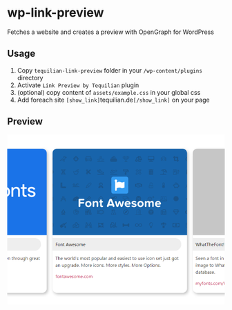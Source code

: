 # wp-link-preview

Fetches a website and creates a preview with OpenGraph for WordPress

## Usage

1. Copy `tequilian-link-preview` folder in your `/wp-content/plugins` directory
2. Activate `Link Preview by Tequilian` plugin
3. (optional) copy content of `assets/example.css` in your global css
4. Add foreach site `[show_link]`tequilian.de`[/show_link]` on your page

## Preview

![Legacy preview](/assets/preview.png)
